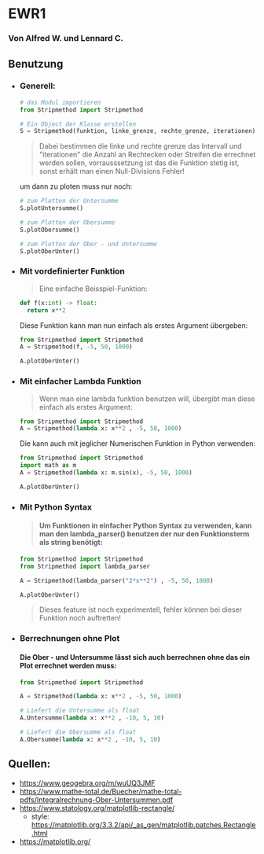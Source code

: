 # EWR1

### Von Alfred W. und Lennard C.

## Benutzung 

  - ### Generell:
    ```python 
    # das Modul importieren
    from Stripmethod import Stripmethod

    # Ein Object der Klasse erstellen 
    S = Stripmethod(funktion, linke_grenze, rechte_grenze, iterationen)
    ```
    >Dabei bestimmen die linke und rechte grenze das Intervall und "iterationen" die Anzahl an Rechtecken oder Streifen die errechnet werden sollen, vorrausssetzung ist das die Funktion stetig ist, sonst erhält man einen Null-Divisions Fehler!
    
    um dann zu ploten muss nur noch:
    ```python
    # zum Plotten der Untersumme
    S.plotUntersumme()

    # zum Plotten der Obersumme
    S.plotObersumme()

    # zum Plotten der Ober - und Untersumme
    S.plotOberUnter()

    ```
  - ### Mit vordefinierter Funktion
    > Eine einfache Beisspiel-Funktion:
    ```python
    def f(x:int) -> float:
      return x**2
    ```
    Diese Funktion kann man nun einfach als erstes Argument übergeben:

    ```python 
    from Stripmethod import Stripmethod
    A = Stripmethod(f, -5, 50, 1000)
    
    A.plotOberUnter()
    ```
  - ### Mit einfacher Lambda Funktion
    > Wenn man eine lambda funktion benutzen will, übergibt man diese einfach als erstes Argument:
    ```python
    from Stripmethod import Stripmethod
    A = Stripmethod(lambda x: x**2 , -5, 50, 1000) 

    ``` 
        
    Die kann auch mit jeglicher Numerischen Funktion in Python verwenden:
    ```python
    from Stripmethod import Stripmethod
    import math as m 
    A = Stripmethod(lambda x: m.sin(x), -5, 50, 1000)
    
    A.plotOberUnter()
    ```

  - ### Mit Python Syntax
    > #### Um Funktionen in einfacher Python Syntax zu verwenden, kann man den lambda_parser() benutzen der nur den Funktionsterm als string benötigt:
    
    ```python
    from Stripmethod import Stripmethod
    from Stripmethod import lambda_parser

    A = Stripmethod(lambda_parser("2*x**2") , -5, 50, 1000) 
    
    A.plotOberUnter()
    ``` 
    > Dieses feature ist noch experimentell, fehler können bei dieser Funktion noch auftretten!
  
  - ### Berrechnungen ohne Plot
  
    #### Die Ober - und Untersumme lässt sich auch berrechnen ohne das ein Plot errechnet werden muss:

    ```python
    from Stripmethod import Stripmethod
    
    A = Stripmethod(lambda x: x**2 , -5, 50, 1000) 

    # Liefert die Untersumme als float 
    A.Untersumme(lambda x: x**2 , -10, 5, 10) 

    # Liefert die Obersumme als float 
    A.Obersumme(lambda x: x**2 , -10, 5, 10) 
    ```
  
  



## Quellen:
- https://www.geogebra.org/m/wuUQ3JMF
- https://www.mathe-total.de/Buecher/mathe-total-pdfs/Integralrechnung-Ober-Untersummen.pdf
- https://www.statology.org/matplotlib-rectangle/
  - style: https://matplotlib.org/3.3.2/api/_as_gen/matplotlib.patches.Rectangle.html
- https://matplotlib.org/


  
 
